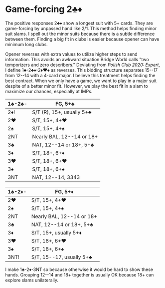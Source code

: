 # Game-forcing 2♣♦

The positive responses 2♣♦ show a longest suit with 5+ cards.  They are
game-forcing by unpassed hand like 2/1.  This method helps finding minor suit
slams.  I spell out the minor suits because there is a subtle difference between
them. Finding a big fit in clubs is easier because opener can have minimum long
clubs.

Opener reverses with extra values to utilize higher steps to send information.
This avoids an awkward situation Bridge World calls "two temporizers and zero
describers."  Deviating from *Polish Club 2020: Expert*, I define 1♣-2♣♦-2♦♥♠ as
reverses.  This bidding structure separates 15--17 from 12--14 with a 4-card
major.  I believe this treatment helps finding the best contract.  When we only
have a game, we want to play in a major suit despite of a better minor fit.
However, we play the best fit in a slam to maximize our chances, especially at
IMPs.

| 1♣-2♣- | FG, 5+♣ |
|--------|---------|
| 2♦!    | S/T (R), 15+, usually 5+♣
| 2♥     | S/T, 15+, 4+♥
| 2♠     | S/T, 15+, 4+♠
| 2NT    | Nearly BAL, 12--14 or 18+
| 3♣     | NAT, 12--14 or 18+, 5+♣
| 3♦     | S/T, 18+, 6+♦
| 3♥     | S/T, 18+, 6+♥
| 3♠     | S/T, 18+, 6+♠
| 3NT    | NAT, 12--14, 3343

| 1♣-2♦- | FG, 5+♦ |
|--------|---------|
| 2♥     | S/T, 15+, 4+♥
| 2♠     | S/T, 15+, 4+♠
| 2NT    | Nearly BAL, 12--14 or 18+
| 3♣     | NAT, 12--14 or 18+, 5+♣
| 3♦     | S/T, 15+, usually 5+♦
| 3♥     | S/T, 18+, 6+♥
| 3♠     | S/T, 18+, 6+♠
| 3NT!   | S/T, 15--17, usually 5+♣

I make 1♣-2♦-3NT so because otherwise it would be hard to show these hands.
Grouping 12--14 and 18+ together is usually OK because 18+ can explore slams
unilaterally.